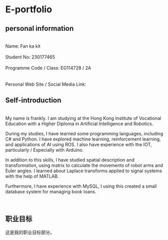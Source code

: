 # E-portfolio

## personal information

<br>Name: Fan ka kit<br>
<br>Student No: 230177465<br> 
<br>Programme Code / Class: EG114728 / 2A<br>	 
<br>Personal Web Site / Social Media Link: <br>

## Self-introduction

<br>My name is frankly. I am studying at the Hong Kong Institute of Vocational Education with a Higher Diploma in Artificial Intelligence and Robotics. 


During my studies, I have learned some programming languages, including C# and Python. I have explored machine learning, reinforcement learning, and applications of AI using ROS. I also have experience with the IOT, particularly / Especially with Arduino.
 

In addition to this skills, I have studied spatial description and transformation, using matrix to calculate the movements of robot arms and Euler angles. I learned about Laplace transforms applied to signal systems with the help of MATLAB. 


Furthermore, I have experience with MySQL, I using this created a small database system for managing book loans. 



<br>


## 职业目标
这是我的职业目标部分。
